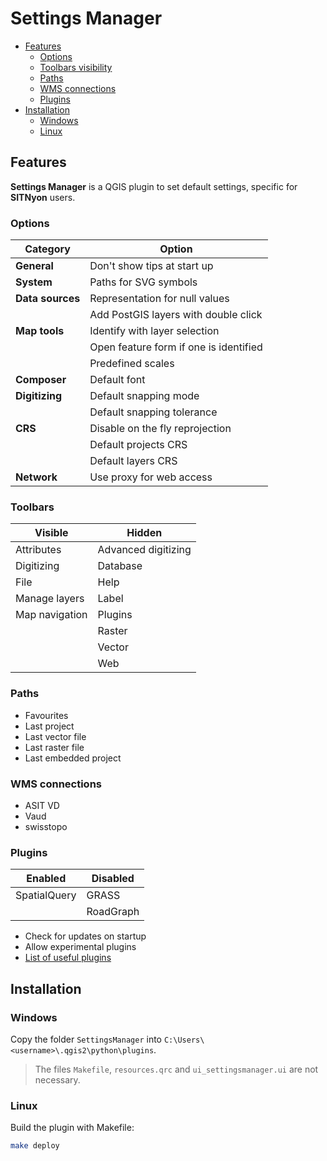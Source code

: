 Settings Manager
================

* [Features](#features)
    * [Options](#options)
    * [Toolbars visibility](#toolbars)
    * [Paths](#paths)
    * [WMS connections](#wms-connections)
    * [Plugins](#plugins)
* [Installation](#installation)
    * [Windows](#windows)
    * [Linux](#linux)

Features
--------

**Settings Manager** is a QGIS plugin to set default settings, specific for **SITNyon** users.

### Options

| Category         | Option                                 |
| ---------------- | -------------------------------------- |
| **General**      | Don't show tips at start up            |
| **System**       | Paths for SVG symbols                  |
| **Data sources** | Representation for null values         |
|                  | Add PostGIS layers with double click   |
| **Map tools**    | Identify with layer selection          |
|                  | Open feature form if one is identified |
|                  | Predefined scales                      |
| **Composer**     | Default font                           |
| **Digitizing**   | Default snapping mode                  |
|                  | Default snapping tolerance             |
| **CRS**          | Disable on the fly reprojection        |
|                  | Default projects CRS                   |
|                  | Default layers CRS                     |
| **Network**      | Use proxy for web access               |

### Toolbars

| Visible        | Hidden               |
| ------------   | -------------------- |
| Attributes     | Advanced digitizing  |
| Digitizing     | Database             |
| File           | Help                 |
| Manage layers  | Label                |
| Map navigation | Plugins              |
|                | Raster               |
|                | Vector               |
|                | Web                  |

### Paths

* Favourites
* Last project
* Last vector file
* Last raster file
* Last embedded project

### WMS connections

* ASIT VD
* Vaud
* swisstopo

### Plugins

| Enabled      | Disabled  |
| ------------ | --------- |
| SpatialQuery | GRASS     |
|              | RoadGraph |

* Check for updates on startup
* Allow experimental plugins
* [List of useful plugins](doc/plugins.md)

Installation
------------

### Windows

Copy the folder `SettingsManager` into `C:\Users\<username>\.qgis2\python\plugins`.
> The files `Makefile`, `resources.qrc` and `ui_settingsmanager.ui` are not necessary.

### Linux
Build the plugin with Makefile:

```bash
make deploy
```
